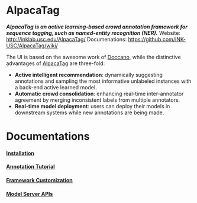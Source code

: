 # AlpacaTag
**_AlpacaTag is an active learning-based crowd annotation framework for sequence tagging, such as named-entity recognition (NER)._**
Website: http://inklab.usc.edu/AlpacaTag/
Documenations: https://github.com/INK-USC/AlpacaTag/wiki/ 

The UI is based on the awesome work of [Doccano](https://github.com/chakki-works/doccano), while the distinctive advantages of [AlpacaTag](https://github.com/INK-USC/AlpacaTag/) are three-fold:

* **Active intelligent recommendation**: 
dynamically suggesting annotations and sampling the most informative unlabeled instances with a back-end active learned model.
* **Automatic crowd consolidation**: enhancing real-time inter-annotator agreement by merging inconsistent labels from multiple annotators.
* **Real-time model deployment**: users can deploy their models in downstream systems while new annotations are being made. 



# Documentations
#### **[Installation](https://github.com/INK-USC/AlpacaTag/wiki/Installation)**
#### **[Annotation Tutorial](https://github.com/INK-USC/AlpacaTag/wiki/Annotation-Tutorial)**
#### **[Framework Customization](https://github.com/INK-USC/AlpacaTag/wiki/Framework-Customization)**
#### **[Model Server APIs](https://github.com/INK-USC/AlpacaTag/wiki/Model-Server-API)**


